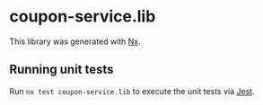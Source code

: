 # coupon-service.lib

This library was generated with [Nx](https://nx.dev).

## Running unit tests

Run `nx test coupon-service.lib` to execute the unit tests via [Jest](https://jestjs.io).
